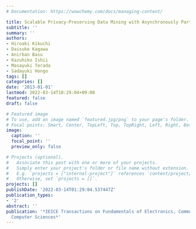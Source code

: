 ```yaml
---
# Documentation: https://wowchemy.com/docs/managing-content/

title: Scalable Privacy-Preserving Data Mining with Asynchronously Partitioned Datasets
subtitle: ''
summary: ''
authors:
- Hiroaki Kikuchi
- Daisuke Kagawa
- Anirban Basu
- Kazuhiko Ishii
- Masayuki Terada
- Sadayuki Hongo
tags: []
categories: []
date: '2013-01-01'
lastmod: 2022-03-14T10:29:04+09:00
featured: false
draft: false

# Featured image
# To use, add an image named `featured.jpg/png` to your page's folder.
# Focal points: Smart, Center, TopLeft, Top, TopRight, Left, Right, BottomLeft, Bottom, BottomRight.
image:
  caption: ''
  focal_point: ''
  preview_only: false

# Projects (optional).
#   Associate this post with one or more of your projects.
#   Simply enter your project's folder or file name without extension.
#   E.g. `projects = ["internal-project"]` references `content/project/deep-learning/index.md`.
#   Otherwise, set `projects = []`.
projects: []
publishDate: '2022-03-14T01:29:04.537447Z'
publication_types:
- '2'
abstract: ''
publication: '*IEICE Transactions on Fundamentals of Electronics, Communications and
  Computer Sciences*'
---
```

